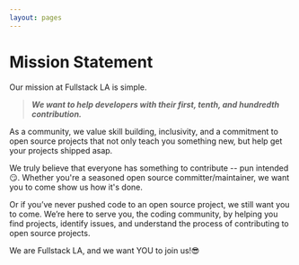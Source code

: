 ```yaml
---
layout: pages
---
```


Mission Statement
=================

Our mission at Fullstack LA is simple.

> **<em>We want to help developers with their first, tenth, and hundredth contribution.</em>** 

As a community, we value skill building, inclusivity, and a commitment to open source projects that not only teach you something new, but help get your projects shipped asap.

We truly believe that everyone has something to contribute -- pun intended 😏. Whether you're a seasoned open source committer/maintainer, we want you to come show us how it's done. 

Or if you’ve never pushed code to an open source project, we still want you to come. We’re here to serve you, the coding community, by helping you find projects, identify issues, and understand the process of contributing to open source projects.

We are Fullstack LA, and we want YOU to join us!😎 

